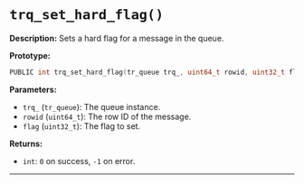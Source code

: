 # `trq_set_hard_flag()`

**Description:**
Sets a hard flag for a message in the queue.

**Prototype:**
```c
PUBLIC int trq_set_hard_flag(tr_queue trq_, uint64_t rowid, uint32_t flag);
```

**Parameters:**
- `trq_` (`tr_queue`): The queue instance.
- `rowid` (`uint64_t`): The row ID of the message.
- `flag` (`uint32_t`): The flag to set.

**Returns:**
- `int`: `0` on success, `-1` on error.

---

